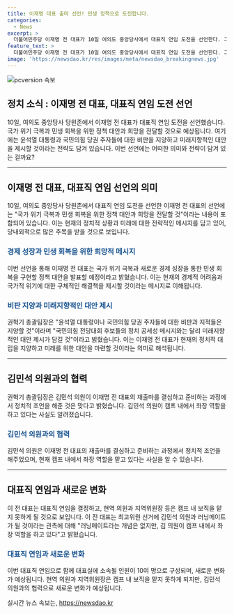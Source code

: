 ```yaml
---
title: 이재명 대표 출마 선언! 민생 정책으로 도전합니다.
categories:
  - News
excerpt: >
  더불어민주당 이재명 전 대표가 10일 여의도 중앙당사에서 대표직 연임 도전을 선언한다. 그의 측은 국가 위기 극복과 민생 회복을 위한 정책 대안을 제시하며 미래지향적인 메시지를 전한다고 밝혔다. 현역 의원과 지역위원장 등은 캠프 내 보직을 맡지 못하는 등 당규를 준수하고 있는 것으로 보인다. 권혁기 총괄팀장은 이 전 대표와 김민석 의원의 관계를 언급하며 당 내적 지원을 강조했다. 이 전 대표의 재임 중 소속됐던 당직자와 자원봉사자 10여 명으로 구성된 캠프는 출마를 준비할 것으로 보인다.
feature_text: >
  더불어민주당 이재명 전 대표가 10일 여의도 중앙당사에서 대표직 연임 도전을 선언한다. 그의 측은 국가 위기 극복과 민생 회복을 위한 정책 대안을 제시하며 미래지향적인 메시지를 전한다고 밝혔다. 현역 의원과 지역위원장 등은 캠프 내 보직을 맡지 못하는 등 당규를 준수하고 있는 것으로 보인다. 권혁기 총괄팀장은 이 전 대표와 김민석 의원의 관계를 언급하며 당 내적 지원을 강조했다. 이 전 대표의 재임 중 소속됐던 당직자와 자원봉사자 10여 명으로 구성된 캠프는 출마를 준비할 것으로 보인다.
image: 'https://newsdao.kr/res/images/meta/newsdao_breakingnews.jpg'
---
```


<p><img src="https://newsdao.kr/res/images/meta/newsdao_breakingnews.jpg" alt="pcversion 속보" /></p>

<h2 data-ke-size="size26">정치 소식 : 이재명 전 대표, 대표직 연임 도전 선언</h2>

<p data-ke-size="size16">10일, 여의도 중앙당사 당원존에서 이재명 전 대표가 대표직 연임 도전을 선언했습니다. 국가 위기 극복과 민생 회복을 위한 정책 대안과 희망을 전달할 것으로 예상됩니다. 여기에는 윤석열 대통령과 국민의힘 당권 주자들에 대한 비판을 지양하고 미래지향적인 대안을 제시할 것이라는 전략도 담겨 있습니다. 이번 선언에는 어떠한 의미와 전략이 담겨 있는 걸까요?</p>

<hr>

<h2 data-ke-size="size24">이재명 전 대표, 대표직 연임 선언의 의미</h2>

<p data-ke-size="size16">10일, 여의도 중앙당사 당원존에서 대표직 연임 도전을 선언한 이재명 전 대표의 선언에는 "국가 위기 극복과 민생 회복을 위한 정책 대안과 희망을 전달할 것"이라는 내용이 포함되어 있습니다. 이는 현재의 정치적 상황과 미래에 대한 전략적인 메시지를 담고 있어, 당내외적으로 많은 주목을 받을 것으로 보입니다.</p>

<h3><b><span style="color: #1a5490;">경제 성장과 민생 회복을 위한 희망적 메시지</span></b></h3>

<p data-ke-size="size16">이번 선언을 통해 이재명 전 대표는 국가 위기 극복과 새로운 경제 성장을 통한 민생 회복을 구현할 정책 대안을 발표할 예정이라고 밝혔습니다. 이는 현재의 경제적 어려움과 국가적 위기에 대한 구체적인 해결책을 제시할 것이라는 메시지로 이해됩니다.</p>

<h3><b><span style="color: #1a5490;">비판 지양과 미래지향적인 대안 제시</span></b></h3>

<p data-ke-size="size16">권혁기 총괄팀장은 "윤석열 대통령이나 국민의힘 당권 주자들에 대한 비판과 지적들은 지양할 것"이라며 "국민의힘 전당대회 후보들의 정치 공세성 메시지와는 달리 미래지향적인 대안 제시가 담길 것"이라고 밝혔습니다. 이는 이재명 전 대표가 현재의 정치적 대립을 지양하고 미래를 위한 대안을 마련할 것이라는 의미로 해석됩니다.</p>

<hr>

<h2 data-ke-size="size24">김민석 의원과의 협력</h2>

<p data-ke-size="size16">권혁기 총괄팀장은 김민석 의원이 이재명 전 대표의 재출마를 결심하고 준비하는 과정에서 정치적 조언을 해준 것은 맞다고 밝혔습니다. 김민석 의원이 캠프 내에서 좌장 역할을 하고 있다는 사실도 알려졌습니다.</p>

<h3><b><span style="color: #1a5490;">김민석 의원과의 협력</span></b></h3>

<p data-ke-size="size16">김민석 의원은 이재명 전 대표의 재출마를 결심하고 준비하는 과정에서 정치적 조언을 해주었으며, 현재 캠프 내에서 좌장 역할을 맡고 있다는 사실을 알 수 있습니다.</p>

<hr>

<h2 data-ke-size="size24">대표직 연임과 새로운 변화</h2>

<p data-ke-size="size16">이 전 대표는 대표직 연임을 결정하고, 현역 의원과 지역위원장 등은 캠프 내 보직을 맡지 못하게 될 것으로 보입니다. 이 전 대표는 최고위원 선거에 김민석 의원과 러닝메이트가 될 것이라는 관측에 대해 "러닝메이트라는 개념은 없지만, 김 의원이 캠프 내에서 좌장 역할을 하고 있다"고 밝혔습니다.</p>

<h3><b><span style="color: #1a5490;">대표직 연임과 새로운 변화</span></b></h3>

<p data-ke-size="size16">이번 대표직 연임으로 함께 대표실에 소속될 인원이 10여 명으로 구성되며, 새로운 변화가 예상됩니다. 현역 의원과 지역위원장은 캠프 내 보직을 맡지 못하게 되지만, 김민석 의원과의 협력으로 새로운 변화가 예상됩니다.</p>
실시간 뉴스 속보는, <a href="https://newsdao.kr" rel="dofollow">https://newsdao.kr</a>


